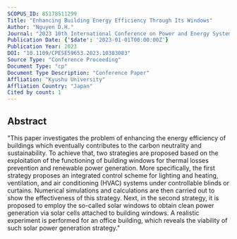 ```yaml
---
SCOPUS_ID: 85178511299
Title: "Enhancing Building Energy Efficiency Through Its Windows"
Author: "Nguyen D.H."
Journal: "2023 10th International Conference on Power and Energy Systems Engineering, CPESE 2023"
Publication Date: {'$date': '2023-01-01T00:00:00Z'}
Publication Year: 2023
DOI: "10.1109/CPESE59653.2023.10303083"
Source Type: "Conference Proceeding"
Document Type: "cp"
Document Type Description: "Conference Paper"
Affliation: "Kyushu University"
Affliation Country: "Japan"
Cited by count: 1
---
```


## Abstract
"This paper investigates the problem of enhancing the energy efficiency of buildings which eventually contributes to the carbon neutrality and sustainability. To achieve that, two strategies are proposed based on the exploitation of the functioning of building windows for thermal losses prevention and renewable power generation. More specifically, the first strategy proposes an integrated control scheme for lighting and heating, ventilation, and air conditioning (HVAC) systems under controllable blinds or curtains. Numerical simulations and calculations are then carried out to show the effectiveness of this strategy. Next, in the second strategy, it is proposed to employ the so-called solar windows to obtain clean power generation via solar cells attached to building windows. A realistic experiment is performed for an office building, which reveals the viability of such solar power generation strategy."
